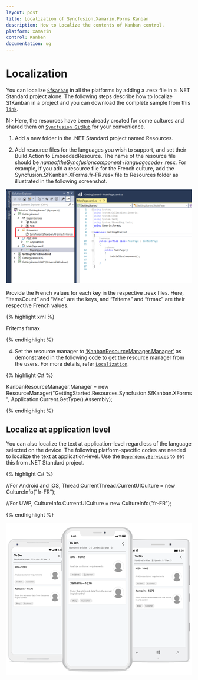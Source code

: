 ```yaml
---
layout: post
title: Localization of Syncfusion.Xamarin.Forms Kanban
description: How to Localize the contents of Kanban control.
platform: xamarin
control: Kanban
documentation: ug
---
```


# Localization 

You can localize [`SfKanban`](http://help.syncfusion.com/cr/cref_files/xamarin/Syncfusion.SfKanban.XForms~Syncfusion.SfKanban.XForms.SfKanban.html) in all the platforms by adding a .resx file in a .NET Standard project alone. The following steps describe how to localize SfKanban in a project and you can download the complete sample from this [`link`](http://www.syncfusion.com/downloads/support/directtrac/general/ze/PCL_Local1653220814.zip).
 
N> Here, the resources have been already created for some cultures and shared them on [`Syncfusion GitHub`](https://github.com/syncfusion/xamarin-localized-texts) for your convenience. 

1. Add a new folder in the .NET Standard project named Resources.

2. Add resource files for the languages you wish to support, and set their Build Action to EmbeddedResource. The name of the resource file should be $name of the Syncfusion component$+$language code$+.resx. For example, if you add a resource file for the French culture, add the Syncfusion.SfKanban.XForms.fr-FR.resx file to Resources folder as illustrated in the following screenshot.

![Localization support in Xamarin.Forms Kanban](SfKanban_images\LocalizationResource.png)

Provide the French values for each key in the respective .resx files. Here, “ItemsCount” and “Max” are the keys, and “Fritems” and “frmax” are their respective French values.

{% highlight xml %}

<data name="ItemsCount" xml:space="preserve">
    <value>Fritems</value>
</data>
<data name="Max" xml:space="preserve">
    <value>frmax</value>
</data>

{% endhighlight %} 

4. Set the resource manager to [‘KanbanResourceManager.Manager’](https://help.syncfusion.com/cr/cref_files/xamarin/Syncfusion.SfKanban.XForms~Syncfusion.SfKanban.XForms.KanbanResourceManager~Manager.html) as demonstrated in the following code to get the resource manager from the users. For more details, refer [`Localization`](https://blog.syncfusion.com/post/localization-made-easy-for-syncfusion-xamarin-forms-components.aspx).

{% highlight C# %}

KanbanResourceManager.Manager = new ResourceManager("GettingStarted.Resources.Syncfusion.SfKanban.XForms", Application.Current.GetType().Assembly);

{% endhighlight %} 

## Localize at application level

You can also localize the text at application-level regardless of the language selected on the device. The following platform-specific codes are needed to localize the text at application-level. Use the [`DependencyServices`](https://docs.microsoft.com/en-us/xamarin/xamarin-forms/app-fundamentals/dependency-service/introduction) to set this from .NET Standard project.

{% highlight C# %}

//For Android and iOS,
Thread.CurrentThread.CurrentUICulture = new CultureInfo("fr-FR");

//For UWP,
CultureInfo.CurrentUICulture = new CultureInfo("fr-FR");

{% endhighlight %}

![Localization support in Xamarin.Forms Kanban](SfKanban_images\LocalizationOutput.png)